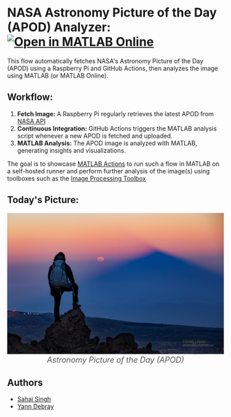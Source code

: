# NASA Astronomy Picture of the Day (APOD) Analyzer: [![Open in MATLAB Online](https://www.mathworks.com/images/responsive/global/open-in-matlab-online.svg)](https://matlab.mathworks.com/open/github/v1?repo=SatireSage/apod-analyzer&file=colour_palette.m)

This flow automatically fetches NASA's Astronomy Picture of the Day (APOD) using a Raspberry Pi and GitHub Actions, then analyzes the image using MATLAB (or MATLAB Online).

## Workflow:

1. **Fetch Image:** A Raspberry Pi regularly retrieves the latest APOD from [NASA API](https://api.nasa.gov/)
2. **Continuous Integration:** GitHub Actions triggers the MATLAB analysis script whenever a new APOD is fetched and uploaded.
3. **MATLAB Analysis:** The APOD image is analyzed with MATLAB, generating insights and visualizations.

The goal is to showcase [MATLAB Actions](https://github.com/matlab-actions) to run such a flow in MATLAB on a self-hosted runner and perform further analysis of the image(s)
using toolboxes such as the [Image Processing Toolbox](https://www.mathworks.com/products/image-processing.html)

## Today's Picture:
<div align="center">
  <a href="https://apod.nasa.gov/apod/" target="_blank">
    <img src="./apod/apod.jpg?" alt="Astronomy Picture of the Day" width="600" />
  </a>
  <br>
  <em style="font-size: 18px; color: #555;">Astronomy Picture of the Day (APOD)</em>
</div>

## Authors

- [Sahaj Singh](https://www.github.com/satiresage)
- [Yann Debray](https://www.github.com/yanndebray)
